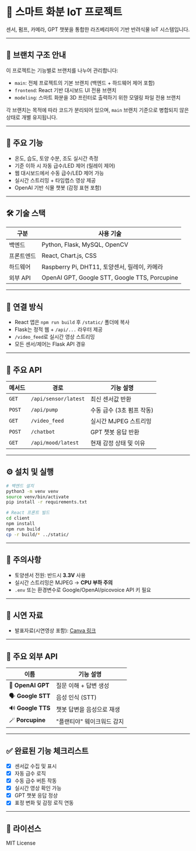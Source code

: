 # 🌿 스마트 화분 IoT 프로젝트

센서, 펌프, 카메라, GPT 챗봇을 통합한 라즈베리파이 기반 반려식물 IoT 시스템입니다.

---

## 📂 브랜치 구조 안내

이 프로젝트는 기능별로 브랜치를 나누어 관리합니다:

- `main`: 전체 프로젝트의 기본 브랜치 (백엔드 + 하드웨어 제어 포함)
- `frontend`: React 기반 대시보드 UI 전용 브랜치
- `modeling`: 스마트 화분을 3D 프린터로 출력하기 위한 모델링 파일 전용 브랜치

각 브랜치는 목적에 따라 코드가 분리되어 있으며, `main` 브랜치 기준으로 병합되지 않은 상태로 개별 유지됩니다.

---

## 🚀 주요 기능

- 온도, 습도, 토양 수분, 조도 실시간 측정
- 기준 이하 시 자동 급수/LED 제어 (릴레이 제어)
- 웹 대시보드에서 수동 급수/LED 제어 가능
- 실시간 스트리밍 + 타임랩스 영상 제공
- OpenAI 기반 식물 챗봇 (감정 표현 포함)

---

## 🛠️ 기술 스택

| 구분       | 사용 기술 |
|------------|-----------|
| 백엔드     | Python, Flask, MySQL, OpenCV |
| 프론트엔드 | React, Chart.js, CSS          |
| 하드웨어   | Raspberry Pi, DHT11, 토양센서, 릴레이, 카메라 |
| 외부 API   | OpenAI GPT, Google STT, Google TTS, Porcupine |

---

## 🔗 연결 방식

- React 앱은 `npm run build` 후 `/static/` 폴더에 복사
- Flask는 정적 웹 + `/api/...` 라우터 제공
- `/video_feed`로 실시간 영상 스트리밍
- 모든 센서/제어는 Flask API 경유

---

## 📡 주요 API

| 메서드 | 경로                  | 기능 설명               |
|--------|-----------------------|------------------------|
| `GET`  | `/api/sensor/latest` | 최신 센서값 반환       |
| `POST` | `/api/pump`          | 수동 급수 (3초 펌프 작동) |
| `GET`  | `/video_feed`        | 실시간 MJPEG 스트리밍 |
| `POST` | `/chatbot`           | GPT 챗봇 응답 반환     |
| `GET`  | `/api/mood/latest`   | 현재 감정 상태 및 이유 |

---

## ⚙️ 설치 및 실행

```bash
# 백엔드 설치
python3 -m venv venv
source venv/bin/activate
pip install -r requirements.txt

# React 프론트 빌드
cd client
npm install
npm run build
cp -r build/* ../static/
```

---

## 📌 주의사항

- 토양센서 전원: 반드시 **3.3V** 사용
- 실시간 스트리밍은 MJPEG → **CPU 부하 주의**
- `.env` 또는 환경변수로 Google/OpenAI/picovoice API 키 필요

---

## 🎥 시연 자료

- 발표자료(시연영상 포함): [Canva 링크](https://www.canva.com/design/DAGqYxE9_vU/lQ9is7Os6dEzJnHm8OGzvw/edit)
  
---

## 🧠 주요 외부 API

| 이름             | 기능 설명                    |
|------------------|-----------------------------|
| 🧠 **OpenAI GPT** | 질문 이해 + 답변 생성         |
| 🗣️ **Google STT** | 음성 인식 (STT)             |
| 🔊 **Google TTS** | 챗봇 답변을 음성으로 재생    |
| 🪄 **Porcupine**  | "플랜티야" 웨이크워드 감지   |

---

## ✅ 완료된 기능 체크리스트

- [x] 센서값 수집 및 표시
- [x] 자동 급수 로직
- [x] 수동 급수 버튼 작동
- [x] 실시간 영상 확인 가능
- [x] GPT 챗봇 응답 정상
- [x] 표정 변화 및 감정 로직 연동

---

## 📄 라이선스

MIT License
